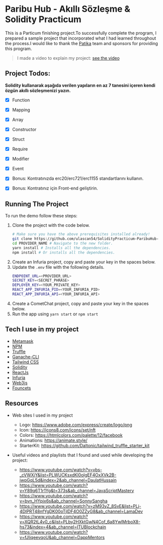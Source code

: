 # Paribu Hub - Akıllı Sözleşme & Solidity Practicum

This is a Particum finishing project.To successfully complete the program, I prepared a sample project that incorporated what I had learned throughout the process.I would like to thank the [Patika](https://https://www.patika.dev/tr) team and sponsors for providing this program.

> I made a video to explain my project: [see the video](https://www.loom.com/share/c91048b699d64db2b7cc1fd53e303f07)

## Project Todos:

**Solidity kullanarak aşağıda verilen yapıların en az 7 tanesini içeren kendi özgün akıllı sözleşmenizi yazın.**

- [x] Function
- [x] Mapping
- [x] Array
- [x] Constructor
- [x] Struct
- [x] Require
- [x] Modifier
- [x] Event

- [x] Bonus: Kontratınızda erc20/erc721/erc1155 standartlarını kullanın.
- [x] Bonus: Kontratınız için Front-end geliştirin.

## Running The Project

To run the demo follow these steps:

1. Clone the project with the code below.
   ```sh
   # Make sure you have the above prerequisites installed already!
   git clone https://github.com/ulascan54/SolidityPracticum-ParibuHub-FinalCase PROVIDER_NAME
   cd PROVIDER_NAME # Navigate to the new folder.
   yarn install # Installs all the dependencies.
   npm install # Or installs all the dependencies.
   ```
2. Create an Infuria project, copy and paste your key in the spaces below.
3. Update the `.env` file with the following details.
   ```sh
   ENDPOINT_URL=<PROVIDER_URL>
   SECRET_KEY=<SECRET_PHRASE>
   DEPLOYER_KEY=<YOUR_PRIVATE_KEY>
   REACT_APP_INFURIA_PID=<YOUR_INFURIA_PID>
   REACT_APP_INFURIA_API=<YOUR_INFURIA_API>
   ```
4. Create a CometChat project, copy and paste your key in the spaces below.
5. Run the app using `yarn start` or `npm start`

## Tech I use in my project

- [Metamask](https://metamask.io/)
- [NPM](https://nodejs.org)
- [Truffle](https://github.com/trufflesuite/truffle)
- [Ganache-CLI](https://docs.nethereum.com/en/latest/ethereum-and-clients/ganache-cli/)
- [Tailwind CSS](https://tailwindcss.com/)
- [Solidity](https://docs.soliditylang.org/en/v0.8.17/)
- [ReactJs](https://reactjs.org/) 
- [Infuria](https://www.infura.io/) 
- [Web3js](https://docs.ethers.org/v5/)
- [Founcets](https://faucets.chain.link/)

## Resources

- Web sites I used in my project

  - Logo: https://www.adobe.com/express/create/logo/png
  - Icon: https://icons8.com/icons/set/nft
  - Colors: https://htmlcolors.com/palette/12/facebook
  - Animations: https://animate.style/
  - StarterKit: https://github.com/Daltonic/tailwind_truffle_starter_kit

- Useful videos and playlists that I found and used while developing the project:

  - https://www.youtube.com/watch?v=vbs-_cVWXjY&list=PLWUCKsxdKl0olgEF4OxXVk2B-jwpGqL5d&index=2&ab_channel=DaulatHussain
  - https://www.youtube.com/watch?v=Y89q6T1r1Yg&t=373s&ab_channel=JavaScriptMastery
  - https://www.youtube.com/watch?v=bvn_HYpix6s&ab_channel=SonnySangha
  - https://www.youtube.com/watch?v=zM93yZ_8SvE&list=PLj-4DlPRT48nfYgDK00oTjlDF4O0ZZyG8&ab_channel=LamaDev
  - https://www.youtube.com/watch?v=XQR2tL4v0_c&list=PLby2HXktGwN4Cof_6a8YwlMrboX8-hs73&index=4&ab_channel=ITUBlockchain
  - https://www.youtube.com/watch?v=fJIiqeevqoU&ab_channel=DappMentors
